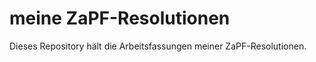 meine ZaPF-Resolutionen
=======================

Dieses Repository hält die Arbeitsfassungen meiner ZaPF-Resolutionen.
